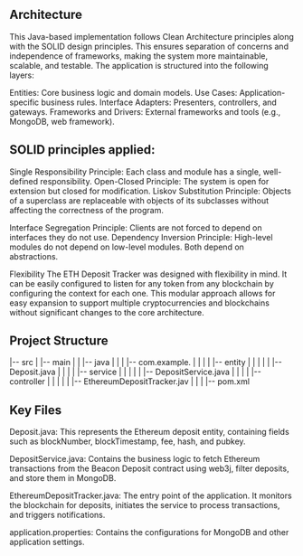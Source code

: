 ## Architecture
This Java-based implementation follows Clean Architecture principles along with the SOLID design principles. This ensures separation of concerns and independence of frameworks, making the system more maintainable, scalable, and testable. The application is structured into the following layers:

Entities: Core business logic and domain models.
Use Cases: Application-specific business rules.
Interface Adapters: Presenters, controllers, and gateways.
Frameworks and Drivers: External frameworks and tools (e.g., MongoDB, web framework).

## SOLID principles applied:

Single Responsibility Principle: Each class and module has a single, well-defined responsibility.
Open-Closed Principle: The system is open for extension but closed for modification.
Liskov Substitution Principle: Objects of a superclass are replaceable with objects of its subclasses without affecting the correctness of the program.

Interface Segregation Principle: Clients are not forced to depend on interfaces they do not use.
Dependency Inversion Principle: High-level modules do not depend on low-level modules. Both depend on abstractions.

Flexibility
The ETH Deposit Tracker was designed with flexibility in mind. It can be easily configured to listen for any token from any blockchain by configuring the context for each one. This modular approach allows for easy expansion to support multiple cryptocurrencies and blockchains without significant changes to the core architecture.

## Project Structure

|-- src
|   |-- main
|   |   |-- java
|   |   |   |-- com.example.
|   |   |   |   |-- entity
|   |   |   |   |   |-- Deposit.java
|   |   |   |   |-- service
|   |   |   |   |   |-- DepositService.java
|   |   |   |   |-- controller
|   |   |   |   |   |-- EthereumDepositTracker.jav
|   |   |
|-- pom.xml


## Key Files

Deposit.java: This represents the Ethereum deposit entity, containing fields such as blockNumber, blockTimestamp, fee, hash, and pubkey.

DepositService.java: Contains the business logic to fetch Ethereum transactions from the Beacon Deposit contract using web3j, filter deposits, and store them in MongoDB.

EthereumDepositTracker.java: The entry point of the application. It monitors the blockchain for deposits, initiates the service to process transactions, and triggers notifications.

application.properties: Contains the configurations for MongoDB and other application settings.


